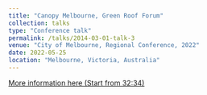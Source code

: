 ```yaml
---
title: "Canopy Melbourne, Green Roof Forum"
collection: talks
type: "Conference talk"
permalink: /talks/2014-03-01-talk-3
venue: "City of Melbourne, Regional Conference, 2022"
date: 2022-05-25
location: "Melbourne, Victoria, Australia"
---
```


[More information here (Start from 32:34)](https://www.youtube.com/watch?v=jH1Qd79qjvo)

